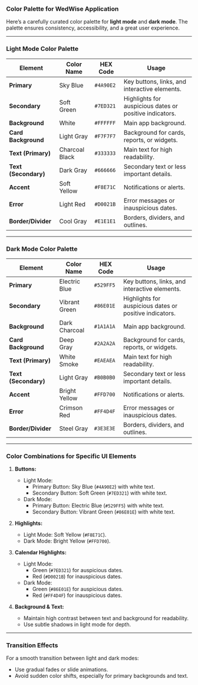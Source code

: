 ### **Color Palette for WedWise Application**

Here’s a carefully curated color palette for **light mode** and **dark mode**. The palette ensures consistency, accessibility, and a great user experience.

---

### **Light Mode Color Palette**

| Element                 | Color Name      | HEX Code       | Usage                                       |
|-------------------------|-----------------|----------------|---------------------------------------------|
| **Primary**             | Sky Blue       | `#4A90E2`      | Key buttons, links, and interactive elements. |
| **Secondary**           | Soft Green     | `#7ED321`      | Highlights for auspicious dates or positive indicators. |
| **Background**          | White          | `#FFFFFF`      | Main app background.                        |
| **Card Background**     | Light Gray     | `#F7F7F7`      | Background for cards, reports, or widgets.  |
| **Text (Primary)**      | Charcoal Black | `#333333`      | Main text for high readability.             |
| **Text (Secondary)**    | Dark Gray      | `#666666`      | Secondary text or less important details.   |
| **Accent**              | Soft Yellow    | `#F8E71C`      | Notifications or alerts.                    |
| **Error**               | Light Red      | `#D0021B`      | Error messages or inauspicious dates.       |
| **Border/Divider**      | Cool Gray      | `#E1E1E1`      | Borders, dividers, and outlines.            |

---

### **Dark Mode Color Palette**

| Element                 | Color Name      | HEX Code       | Usage                                       |
|-------------------------|-----------------|----------------|---------------------------------------------|
| **Primary**             | Electric Blue  | `#529FF5`      | Key buttons, links, and interactive elements. |
| **Secondary**           | Vibrant Green  | `#86E01E`      | Highlights for auspicious dates or positive indicators. |
| **Background**          | Dark Charcoal  | `#1A1A1A`      | Main app background.                        |
| **Card Background**     | Deep Gray      | `#2A2A2A`      | Background for cards, reports, or widgets.  |
| **Text (Primary)**      | White Smoke    | `#EAEAEA`      | Main text for high readability.             |
| **Text (Secondary)**    | Light Gray     | `#B0B0B0`      | Secondary text or less important details.   |
| **Accent**              | Bright Yellow  | `#FFD700`      | Notifications or alerts.                    |
| **Error**               | Crimson Red    | `#FF4D4F`      | Error messages or inauspicious dates.       |
| **Border/Divider**      | Steel Gray     | `#3E3E3E`      | Borders, dividers, and outlines.            |

---

### **Color Combinations for Specific UI Elements**

1. **Buttons:**
   - Light Mode:
     - Primary Button: Sky Blue (`#4A90E2`) with white text.
     - Secondary Button: Soft Green (`#7ED321`) with white text.
   - Dark Mode:
     - Primary Button: Electric Blue (`#529FF5`) with white text.
     - Secondary Button: Vibrant Green (`#86E01E`) with white text.

2. **Highlights:**
   - Light Mode: Soft Yellow (`#F8E71C`).
   - Dark Mode: Bright Yellow (`#FFD700`).

3. **Calendar Highlights:**
   - Light Mode:
     - Green (`#7ED321`) for auspicious dates.
     - Red (`#D0021B`) for inauspicious dates.
   - Dark Mode:
     - Green (`#86E01E`) for auspicious dates.
     - Red (`#FF4D4F`) for inauspicious dates.

4. **Background & Text:**
   - Maintain high contrast between text and background for readability.
   - Use subtle shadows in light mode for depth.

---

### **Transition Effects**
For a smooth transition between light and dark modes:
- Use gradual fades or slide animations.
- Avoid sudden color shifts, especially for primary backgrounds and text.
